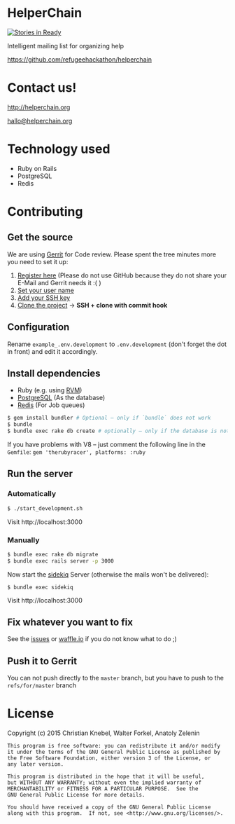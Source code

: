 # HelperChain

[![Stories in Ready](https://badge.waffle.io/refugeehackathon/helperchain.svg?label=ready&title=Ready)](http://waffle.io/refugeehackathon/helperchain)

Intelligent mailing list for organizing help

https://github.com/refugeehackathon/helperchain

# Contact us!

http://helperchain.org

hallo@helperchain.org

# Technology used

* Ruby on Rails
* PostgreSQL
* Redis

# Contributing

## Get the source

We are using [Gerrit](https://www.gerritcodereview.com/) for Code
review. Please spent the tree minutes more you need to set it up:

1. [Register here](https://gerrit.azapps.de/r/login/) (Please do not
   use GitHub because they do not share your E-Mail and Gerrit needs
   it :( )
2. [Set your user name](https://gerrit.azapps.de/r/#/settings/)
3. [Add your SSH key](https://gerrit.azapps.de/r/#/settings/ssh-keys)
4. [Clone the project](https://gerrit.azapps.de/r/#/admin/projects/helperchain/backend)
  → **SSH + clone with commit hook**

## Configuration

Rename `example_.env.development` to `.env.development` (don't forget
the dot in front) and edit it accordingly.

## Install dependencies

* Ruby (e.g. using [RVM](http://rvm.io/))
* [PostgreSQL](http://www.postgresql.org/) (As the database)
* [Redis](http://redis.io/) (For Job queues)

```sh
$ gem install bundler # Optional – only if `bundle` does not work
$ bundle
$ bundle exec rake db create # optionally – only if the database is not created
```

If you have problems with V8 – just comment the following line in the
`Gemfile`: `gem 'therubyracer', platforms: :ruby`

## Run the server

### Automatically

```sh
$ ./start_development.sh
```

Visit http://localhost:3000

### Manually

```sh
$ bundle exec rake db migrate
$ bundle exec rails server -p 3000
```

Now start the [sidekiq](http://sidekiq.org/) Server (otherwise the
mails won't be delivered):

```
$ bundle exec sidekiq
```

Visit http://localhost:3000

## Fix whatever you want to fix

See the [issues](https://github.com/refugeehackathon/helperchain/issues) or
[waffle.io](https://waffle.io/refugeehackathon/helperchain) if you do
not know what to do ;)

## Push it to Gerrit

You can not push directly to the `master` branch, but you have to push
to the `refs/for/master` branch


# License

Copyright (c) 2015 Christian Knebel, Walter Forkel, Anatoly Zelenin


    This program is free software: you can redistribute it and/or modify
    it under the terms of the GNU General Public License as published by
    the Free Software Foundation, either version 3 of the License, or
    any later version.

    This program is distributed in the hope that it will be useful,
    but WITHOUT ANY WARRANTY; without even the implied warranty of
    MERCHANTABILITY or FITNESS FOR A PARTICULAR PURPOSE.  See the
    GNU General Public License for more details.

    You should have received a copy of the GNU General Public License
    along with this program.  If not, see <http://www.gnu.org/licenses/>.
